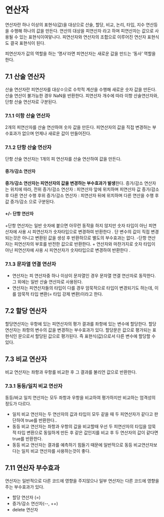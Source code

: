 # 연산자

연산자란 하나 이상의 표현식(값)을 대상으로 산술, 할당, 비교, 논리, 타입, 지수 연산등을 수행해 하나의 값을 만든다.
연산의 대상을 피연산자 라고 하며 피연산자는 값으로 사용될 수 있는 표현식이여앟나다.
피연산자와 연산자의 조합으로 이루어진 연산자 표현식도 결국 표현식이 된다.

피연산자가 값의 역할을 하는 ‘명사’라면 피연산자는 새로운 값을 만드는 ‘동사’ 역할을 한다.

## 7.1 산술 연산자

산술 연산자란 피연산자를 대상ㅇ으로 수학적 계산을 수행해 새로운 숫자 값을 만든다. 산술 연산이 불가능한 경우 NaN을 반환한다.
피연산자 개수에 따라 이항 산술연산자와, 단항 산술 연산자로 구분된다.

### 7.1.1 이항 산술 연산자

2개의 피연산자를 산술 연산하여 숫자 값을 만든다.
피연산자의 값을 직접 변경하는 부수효과가 없으며 언제나 새로운 값이 만들어진다.

### 7.1.2 단항 산술 연산자

단항 산술 연산자는 1개의 피 연산자를 산술 연산하여 값을 만든다.

#### 증가/감소 연산자

**증가/감소 연산자는 피연산자의 값을 변경하는 부수효과가 발생**한다. 증가/감소 연산자는 위치에 따라,
전위 증가/감소 연산자 : 피연산자 앞에 위치하며 피연산자 값 증가/감소 후 다른 연산 수행
후위 증가/감소 연산자 : 피연산자 뒤에 위치하며 다른 연산을 수행 후 값 증가/감소
으로 구분된다.

#### +/- 단항 연산자

+단항 연산자는 일반 숫자에 붙으면 아무런 동작을 하지 않지만 숫자 타입이 아닌 피연산자에 사용 시 피연산자가 숫자타입으로 변경하여 반환한다 . 단 변수의 값이 직접 변경되는것은 아니고 변환된 값을 생성 후 반환하므로 별도의 부수효과는 없다. -단항 연산자는 피연산자의 부호를 반전한 값으로 반환한다. + 연산자와 마찬가지로 숫자 타입이 아닌 피연산자에 사용 시 피연산자가 숫자타입으로 변경하여 반환한다 .

### 7.1.3 문자열 연결 연산자

- 연산자는 피 연산자중 하나 이상이 문자열인 경우 문자열 연결 연산자로 동작한다. 그 외에는 일반 산술 연산자로 사용된다.
- 연산자는 피연산자들의 타입이 다를 경우 암묵적으로 타입이 변경되기도 하는데, 이를 암묵적 타입 변환(= 타입 강제 변환)이라고 한다.

## 7.2 할당 연산자

할당연산자는 우항에 있는 피연산자의 평가 결과를 좌항에 있는 변수에 할당한다. 할당 연산자는 좌항의 변수의 값을 변경하는 부수효과가 있다.
할당문은 값으로 평가되는 표현식인 문으로서 할당된 값으로 평가된다. 즉 표현식(값)으로서 다른 변수에 할당할 수 있다.

## 7.3 비교 연산자

비교 연산자는 좌항과 우항를 비교한 후 그 결과를 불리언 값으로 반환한다.

### 7.3.1 동등/일치 비교 연산자

동등/바교 일치 연산자는 모두 좌항과 우항을 비교하여 평가하지만 비교하는 엄격성의 정도가 다르다.

- 일치 비교 연산자는 두 연산자의 값과 타입이 모두 같을 때 두 피연산자가 같다고 판단하여 true를 반환한다..
- 동등 비교 연산자는 좌항과 우항의 값을 비교할때 우선 두 피연산자의 타입을 암묵적 타입 변환으로 동일하게 만든 후 같은 값인지를 비교 후 두 연산자의 값이 같다면 true를 반환한다.
- 동등 비교 연산자는 결과를 예측하기 힘들기 때문에 일반적으로 동등 비교연산자보다는 일치 비교 연산자를 사용하는것이 좋다.

## 7.11 연산자 부수효과

연산자는 일반적으로 다른 코드에 영향을 주지않으나 일부 연산자는 다른 코드에 영향을 주는 부수효과가 있다.

- 할당 연산자 (=)
- 증가/감소 연산자(--, ++)
- delete 연산자

